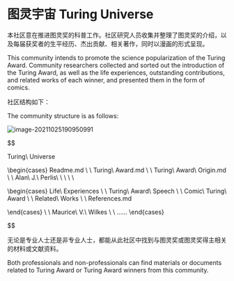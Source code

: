 # 图灵宇宙  Turing Universe

本社区意在推进图灵奖的科普工作。社区研究人员收集并整理了图灵奖的介绍，以及每届获奖者的生平经历、杰出贡献、相关著作，同时以漫画的形式呈现。

This community intends to promote the science popularization of the Turing Award. Community researchers collected and sorted out the introduction of the Turing Award, as well as the life experiences, outstanding contributions, and related works of each winner, and presented them in the form of comics.

社区结构如下：

The community structure is as follows:

![image-20211025190950991](https://i.loli.net/2021/10/25/u14XGYa6PdtxqNo.png)


$$

Turing\ Universe

\begin{cases}
Readme.md \\  \\
Turing\ Award.md \\ \\
Turing\ Award\ Origin.md \\ \\
Alan\ J.\ Perlis\ \ \ \ \ 

\begin{cases}
Life\ Experiences \\  \\
Turing\ Award\ Speech \\  \\
Comic\ Turing\ Award  \\  \\
Related\ Works \\ \\
References.md 

\end{cases} \\  \\
Maurice\ V.\ Wilkes  \\  \\
……
\end{cases}
$$


无论是专业人士还是非专业人士，都能从此社区中找到与图灵奖或图灵奖得主相关的材料或文献资料。

Both professionals and non-professionals can find materials or documents related to Turing Award or Turing Award winners from this community.


